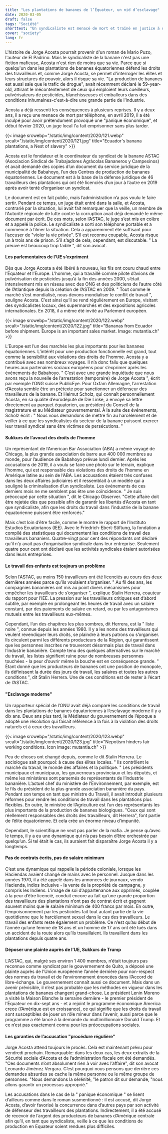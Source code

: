 ```yaml
---
title: "Les plantations de bananes de l’Équateur, un nid d’esclavage"
date: 2020-03-05
draft: false
tags: "Société"
shorttext: "Un syndicaliste est menacé de mort et traîné en justice à deux reprises en quelques mois."
cover: "society"
lang: fr
---
```


L'histoire de Jorge Acosta pourrait provenir d'un roman de Mario Puzo, l'auteur de El Padrino. Mais le syndicaliste de la banane n'est pas une fiction mafieuse, Acosta n'est rien de moins que sa vie. Parce que si quelqu'un dans les plantations de bananes équatoriennes défend les droits des travailleurs et, comme Jorge Acosta, se permet d'interroger les élites et leurs structures de pouvoir, alors il risque sa vie. "La production de bananes est aussi sale que le trafic de drogue", avait récemment déclaré le 59-year-old, attirant le mécontentement de ceux qui emploient leurs cueilleurs, pulvérisateurs de pesticides, blanchisseuses et emballeurs dans des conditions inhumaines-c'est-à-dire une grande partie de l'industrie.

Acosta a déjà ressenti les conséquences à plusieurs reprises. Il y a deux ans, il a reçu une menace de mort par téléphone, en avril 2019, il a été inculpé pour avoir prétendument provoqué une "panique économique", et début février 2020, un juge local l'a fait emprisonner sans plus tarder.

{{< image srcwebp="/static/img/content/2020/121.webp" srcalt="/static/img/content/2020/121.jpg" title="Ecuador's banana plantations, a Nest of slavery" >}}

Acosta est le fondateur et le coordinateur du syndicat de la banane ASTAC (Asociacion Sindical de Trabajadores Agràcolas Bananeros y Campesinos) et avait demandé des copies d’un document du service juridique de la municipalité de Babahoyo, l’un des Centres de production de bananes équatoriennes. Le document est à la base de la défense juridique de 46 travailleurs des plantations qui ont été licenciés d’un jour à l’autre en 2019 après avoir tenté d’organiser un syndicat.

Le document est en fait public, mais l’administration n’a pas voulu le faire sortir. Pendant ce temps, un juge était entré dans la salle, et Acosta, contrarié par la situation, lui avait fait remarquer que la veille, un membre de l’Autorité régionale de lutte contre la corruption avait déjà demandé le même document par écrit. De ces mots, selon l’ASTAC, le juge s’est mis en colère et a appelé la police. Le syndicaliste a sorti son téléphone portable et a commencé à filmer la situation. Cela a apparemment été suffisant pour l’accuser de "violer la vie privée". S’il est reconnu coupable, Acosta risque un à trois ans de prison. S’il s’agit de cela, cependant, est discutable. " La preuve est beaucoup trop faible ", dit son avocat.

#### Les parlementaires de l’UE s’expriment

Dès que Jorge Acosta a été libéré à nouveau, les fils ont couru chaud entre l’Équateur et l’Europe. L’homme, qui a travaillé comme pilote d’avions de pulvérisation de pesticides jusqu’à la fin des années 2000, s’était intensivement mis en réseau avec des ONG et des politiciens de l’autre côté de l’Atlantique depuis la création de l’ASTAC en 2009. " Tout comme le marché s’est mondialisé, nous devons mondialiser le conflit de travail ", souligne Acosta. C’est ainsi qu’il se rend régulièrement en Europe, visitant des syndicalistes locaux, des supermarchés et des expositions agricoles internationales. En 2018, il a même été invité au Parlement européen.

{{< image srcwebp="/static/img/content/2020/122.webp" srcalt="/static/img/content/2020/122.jpg" title="Bananas from Ecuador before shipment. Europe is an important sales market. Image: mutantia.ch" >}}

L’Europe est l’un des marchés les plus importants pour les bananes équatoriennes. L’intérêt pour une production fonctionnelle est grand, tout comme la sensibilité aux violations des droits de l’homme. Acosta y a contribué avec ses nombreux voyages. Il n’a donc fallu que quelques heures aux partenaires sociaux européens pour s’exprimer après les événements de Babahoyo. " C’est avec une grande inquiétude que nous avons reçu la nouvelle de l’arrestation (temporaire) de Jorge Acosta ", écrit par exemple l’ONG suisse PublicEye. Pour Oxfam Allemagne, l’arrestation d’Acosta semble être un prétexte pour sanctionner un défenseur des travailleurs de la banane. Et Helmut Scholz, qui connaît personnellement Acosta, en sa qualité d’eurodéputé de Die Linke, a envoyé sa lettre directement au parquet équatorien, au président du Conseil de la magistrature et au Médiateur gouvernemental. À la suite des événements, Scholz écrit : " Nous vous demandons de mettre fin au harcèlement et de veiller à ce que les syndicalistes du secteur de la banane puissent exercer leur travail syndical sans être victimes de persécutions. "

#### Sukkurs de l’avocat des droits de l’homme

Un représentant de l’American Bar Association (ABA) a même voyagé de Chicago, la plus grande association de barre aux 400 000 membres au monde, pour l’audience de Babahoyo prévue lundi dernier. Après les accusations de 2019, il a voulu se faire une photo sur le terrain, explique l’homme, qui est responsable des violations des droits de l’homme en Amérique latine au sein de l’ABA. Les accusations étaient très confuses dans les deux affaires judiciaires et il ressemblait à un modèle qui a souligné la criminalisation d’un syndicaliste. Les événements de ces derniers mois ne me semblent pas être une coïncidence. " Je suis préoccupé par cette situation ", dit le Chicago Observer. "Cette affaire doit être rejetée dès que possible afin de garantir les libertés d’Acosta en tant que syndicaliste, afin que les droits du travail dans l’industrie de la banane équatorienne puissent être renforcés."

Mais c’est loin d’être facile, comme le montre le rapport de l’Instituto Estudios Ecuatorianos (IEE). Avec le Friedrich-Ebert-Stiftung, la fondation a compilé des statistiques qui documentent les conditions de travail des travailleurs bananiers. Quatre-vingt pour cent des répondants ont déclaré qu’il n’y avait pas d’organisation syndicale dans leur entreprise. Seulement quatre pour cent ont déclaré que les activités syndicales étaient autorisées dans leurs entreprises.

#### Le travail des enfants est toujours un problème

Selon l’ASTAC, au moins 150 travailleurs ont été licenciés au cours des deux dernières années parce qu’ils voulaient s’organiser. " Au fil des ans, les compagnies bananières ont mis au point divers mécanismes pour empêcher les travailleurs de s’organiser ", explique Stalin Herrera, coauteur du rapport pour l’IEE. La pression sur les travailleurs critiques est d’abord subtile, par exemple en prolongeant les heures de travail avec un salaire constant, par des paiements de salaire en retard, ou par les antagonismes mutuels entre les travailleurs eux-mêmes.  

Cependant, l’un des chapitres les plus sombres, dit Herrera, est la " liste noire ", connue depuis les années 1980. Il y a les noms des travailleurs qui veulent revendiquer leurs droits, se plaindre à leurs patrons ou s’organiser. Ils circulent parmi les différents producteurs de la Région, qui garantissent que les personnes inscrites ne trouveront désormais plus de travail dans l’industrie bananière. Compte tenu des quelques alternatives sur le marché du travail, les listes signifient ruine pour de nombreuses personnes touchées - la peur d’ouvrir même la bouche est en conséquence grande. " Étant donné que les producteurs de bananes ont une position de monopole, ils définissent la durée des jours de travail, les salaires et toutes les autres conditions ", dit Stalin Herrera. Une de ces conditions est de rester à l’écart de l’ASTAC.

#### "Esclavage moderne"

Un rapporteur spécial de l’ONU avait déjà comparé les conditions de travail dans les plantations de bananes équatoriennes à l’esclavage moderne il y a dix ans. Deux ans plus tard, le Médiateur du gouvernement de l’époque a adopté une résolution qui faisait référence à la fois à la violation des droits naturels et à ceux des travailleurs.

{{< image srcwebp="/static/img/content/2020/123.webp" srcalt="/static/img/content/2020/123.jpg" title="Nepotism hinders fair working conditions. Icon image: mutantia.ch" >}}

Peu de choses ont changé depuis, comme le dit Stalin Herrera. Le sociologue sait pourquoi: à cause des élites locales. " Ils contrôlent le marché du travail, le monde des affaires et la politique. " Les présidents municipaux et municipaux, les gouverneurs provinciaux et les députés, et même les ministères sont parsemés de représentants de l’industrie bananière. L’actuel chef du ministère de l’Environnement, par exemple, est le fils du président de la plus grande association bananière du pays. Pendant son temps en tant que ministre du Travail, il avait introduit plusieurs réformes pour rendre les conditions de travail dans les plantations plus flexibles. En outre, le ministre de l’Agriculture est l’un des représentants les plus importants de la production de bananes biologiques. "Ceux qui sont réellement responsables des droits des travailleurs, dit Herrera", font partie de l’élite équatorienne. Et cela crée un énorme niveau d’impunité.

Cependant, le scientifique ne veut pas parler de la mafia. Je pense qu’avec le temps, il y a eu une dynamique qui n’a pas besoin d’être orchestrée par quelqu’un. Si tel était le cas, ils auraient fait disparaître Jorge Acosta il y a longtemps.

#### Pas de contrats écrits, pas de salaire minimum

C’est une dynamique qui rappelle la période coloniale, lorsque les Haciendas avaient changé de mains avec le personnel. Jusque dans les années 1970, il a été appelé dans les annonces de journaux, vendo Hacienda, indios inclusive - la vente de la propriété de campagne, y compris les Indiens. L’image de soi d’appartenance aux opprimés, couplée à la peur d’être licencié, conduit encore au fait qu’une grande proportion des travailleurs des plantations n’ont pas de contrat écrit et gagnent souvent moins que le salaire minimum de 400 francs par mois. En outre, l’empoisonnement par les pesticides fait tout autant partie de la vie quotidienne que le harcèlement sexuel dans le cas des travailleurs. Le travail des enfants reste également un problème. Ce n’est qu’au début de l’année qu’une femme de 18 ans et un homme de 17 ans ont été tués dans un accident de la route alors qu’ils travaillaient. Ils travaillent dans les plantations depuis quatre ans.

#### Déposer une plainte auprès de l’UE, Sukkurs de Trump

L’ASTAC, qui, malgré ses environ 1 400 membres, n’était toujours pas reconnue comme syndicat par le gouvernement de Quito, a déposé une plainte auprès de l’Union européenne l’année dernière pour non-respect des normes du travail et de l’environnement énoncées dans l’Accord de libre-échange. Le gouvernement connaît aussi ce document. Mais dans un avenir prévisible, il n’est pas probable que les méthodes en vigueur dans les plantations de bananes changent grand-chose. Le président Lenin Moreno a visité la Maison Blanche la semaine dernière - le premier président de l’Équateur en dix-sept ans - et a rejoint le programme économique America crece (l’Amérique est en croissance), ce qui signifie que les droits du travail sont susceptibles de jouer un rôle mineur dans l’avenir, aussi parce que le programme a été lancé à la demande du multimillionnaire Donald Trump. Et ce n’est pas exactement connu pour les préoccupations sociales. 

#### Les garanties de l’accusation "procédure régulière"

Jorge Acosta attend toujours le procès. Cela est maintenant prévu pour vendredi prochain. Remarquable: dans les deux cas, les deux extraits de la Sécurité sociale d’Acosta et de l’administration fiscale ont été demandés. "Ces documents n’ont absolument rien à voir avec l’affaire", dit son avocat Leonardo Jiménez Vergara. C’est pourquoi nous pensons que derrière ces demandes absurdes se cache la même personne ou le même groupe de personnes. "Nous demandons la sérénité, "le patron dit sur demande, "nous allons garantir un processus approprié."

Les accusations dans le cas de la " panique économique " se lisent d’ailleurs comme dans le roman susmentionné : il est accusé, dit Jorge Acosta, d’avoir favorisé la concurrence dans d’autres pays par son activité de défenseur des travailleurs des plantations. Indirectement, il a été accusé de recevoir de l’argent des producteurs de bananes d’Amérique centrale afin qu’il, en tant que syndicaliste, veille à ce que les conditions de production en Equateur soient rendues plus difficiles.

